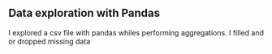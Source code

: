 ## Data exploration with Pandas
I explored a csv file with pandas whiles performing aggregations.
I filled and or dropped missing data
